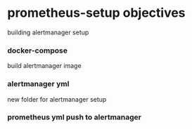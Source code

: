 # prometheus-setup objectives
building alertmanager setup

### docker-compose
build alertmanager image

### alertmanager yml
new folder for alertmanager setup

### prometheus yml push to alertmanager
